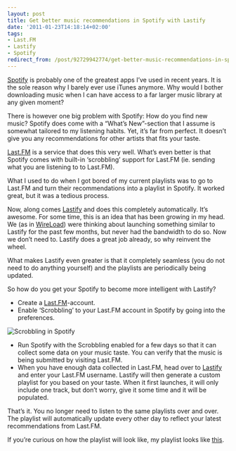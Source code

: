 ```yaml
---
layout: post
title: Get better music recommendations in Spotify with Lastify
date: '2011-01-23T14:18:14+02:00'
tags:
- Last.FM
- Lastify
- Spotify
redirect_from: /post/92729942774/get-better-music-recommendations-in-spotify-with-lastify
---
```

[Spotify](http://www.spotify.com/) is probably one of the greatest apps I’ve used in recent years. It is the sole reason why I barely ever use iTunes anymore. Why would I bother downloading music when I can have access to a far larger music library at any given moment?

There is however one big problem with Spotify: How do you find new music? Spotify does come with a “What’s New”-section that I assume is somewhat tailored to my listening habits. Yet, it’s far from perfect. It doesn’t give you any recommendations for other artists that fits your taste.

[Last.FM](http://www.last.fm/home) is a service that does this very well. What’s even better is that Spotify comes with built-in ‘scrobbling’ support for Last.FM (ie. sending what you are listening to to Last.FM).

What I used to do when I got bored of my current playlists was to go to Last.FM and turn their recommendations into a playlist in Spotify. It worked great, but it was a tedious process.

Now, along comes [Lastify](http://lastify.nl/) and does this completely automatically. It’s awesome. For some time, this is an idea that has been growing in my head. We (as in [WireLoad](http://wireload.net)) were thinking about launching something similar to Lastify for the past few months, but never had the bandwidth to do so. Now we don’t need to. Lastify does a great job already, so why reinvent the wheel.

What makes Lastify even greater is that it completely seamless (you do not need to do anything yourself) and the playlists are periodically being updated.  
  
So how do you get your Spotify to become more intelligent with Lastify?

*   Create a [Last.FM](http://www.last.fm/)-account.
*   Enable ‘Scrobbling’ to your Last.FM account in Spotify by going into the preferences.

![](http://viktorpetersson.com/wp-content/uploads/2011/01/Scrobbling-in-Spotify-600x421.png "Scrobbling in Spotify")

*   Run Spotify with the Scrobbling enabled for a few days so that it can collect some data on your music taste. You can verify that the music is being submitted by visiting Last.FM.
*   When you have enough data collected in Last.FM, head over to [Lastify](http://lastify.nl/) and enter your Last.FM username. Lastify will then generate a custom playlist for you based on your taste. When it first launches, it will only include one track, but don’t worry, give it some time and it will be populated.

That’s it. You no longer need to listen to the same playlists over and over. The playlist will automatically update every other day to reflect your latest recommendations from Last.FM.

If you’re curious on how the playlist will look like, my playlist looks like [this](http://open.spotify.com/user/q42/playlist/1PGgunHKQCwTsiUYLtKtpD).
